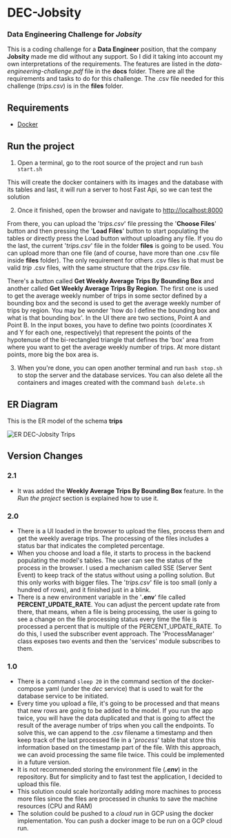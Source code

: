 # DEC-Jobsity
### Data Engineering Challenge for _Jobsity_

This is a coding challenge for a **Data Engineer** position, that the company **Jobsity** made me did 
without any support. So I did it taking into account my own interpretations of the requirements. The features 
are listed in the _data-engineering-challenge.pdf_ file in the **docs** folder. There are all the requirements and
tasks to do for this challenge. The .csv file needed for this challenge (_trips.csv_) is in the **files** folder.

## Requirements
  -  [Docker](https://www.docker.com/products/docker-desktop)

## Run the project

1. Open a terminal, go to the root source of the project and run `bash start.sh`

  This will create the docker containers with its images and the database with its tables and last, 
  it will run a server to host Fast Api, so we can test the solution

2. Once it finished, open the browser and navigate to [http://localhost:8000](http://localhost:8000)

From there, you can upload the '_trips.csv_' file pressing the '**Choose Files**' button and then pressing the '**Load Files**' button 
to start populating the tables or directly press the Load button without uploading any file. 
If you do the last, the current '_trips.csv_' file in the folder **files** is going to be used. 
You can upload more than one file (and of course, have more than one .csv file inside **files** folder). 
The only requirement for others .csv files is that must be valid _trip_ .csv files, with the same structure
that the _trips.csv_ file.

There's a button called **Get Weekly Average Trips By Bounding Box** and another called **Get Weekly Average Trips By Region**. 
The first one is used to get the average weekly number of trips in some sector defined by a bounding box and the second is used 
to get the average weekly number of trips by region. You may be wonder 'how do I define the bounding box and what is that bounding box'.
In the UI there are two sections, Point A and Point B. In the input boxes, you have to define two points 
(coordinates X and Y for each one, respectively) that represent the points of the hypotenuse of the bi-rectangled triangle that
defines the 'box' area from where you want to get the average weekly number of trips. At more distant points,
more big the box area is.

3. When you're done, you can open another terminal and run `bash stop.sh` to stop the server and the database services. 
You can also delete all the containers and images created with the command `bash delete.sh`

## ER Diagram

This is the ER model of the schema **trips**

![ER DEC-Jobsity Trips](https://user-images.githubusercontent.com/29830077/157293926-6eb0af1c-acab-4f79-8936-e03065d560b5.png)

## Version Changes

### 2.1

* It was added the **Weekly Average Trips By Bounding Box** feature. In the _Run the project_ section is
explained how to use it.

### 2.0

* There is a UI loaded in the browser to upload the files, process them and get the weekly average trips. The processing
of the files includes a status bar that indicates the completed percentage. 
* When you choose and load a file, it starts to process in the backend populating the model's tables. The user can see the status of the process in the browser. 
I used a mechanism called SSE (Server Sent Event) to keep track of the status without using a polling solution. But this only works with bigger files. The '_trips.csv_' file
is too small (only a hundred of rows), and it finished just in a blink. 
* There is a new environment variable in the '**.env**' file called **PERCENT_UPDATE_RATE**. You can adjust the percent update rate from there, that means, when a file is
being processing, the user is going to see a change on the file processing status every time the file is processed a percent that is multiple of the PERCENT_UPDATE_RATE. 
To do this, I used the subscriber event approach. The 'ProcessManager' class exposes two events and then the 'services' module subscribes to them.

### 1.0

* There is a command `sleep 20` in the command section of the docker-compose yaml (under the _dec_ service) that is used to wait for the database
service to be initiated.
* Every time you upload a file, it's going to be processed and that means that new rows are going to be added to the model. 
If you run the app twice, you will have the data duplicated and that is going to affect the result of the average number of trips when you call 
the endpoints. To solve this, we can append to the .csv filename a timestamp and then keep track of the last processed file in a '_process_' 
table that store this information based on the timestamp part of the file. With this approach, we can avoid processing the same file twice.
This could be implemented in a future version.
* It is not recommended storing the environment file (**_.env_**) in the repository. But for simplicity and to 
fast test the application, I decided to upload this file.
* This solution could scale horizontally adding more machines to process more files since the files are processed 
in chunks to save the machine resources (CPU and RAM)
* The solution could be pushed to a _cloud run_ in GCP using the docker implementation. You can push a docker image to be
run on a GCP cloud run.
